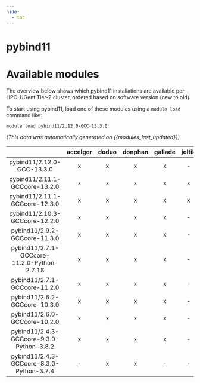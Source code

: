 ```yaml
---
hide:
  - toc
---
```


pybind11
========

# Available modules


The overview below shows which pybind11 installations are available per HPC-UGent Tier-2 cluster, ordered based on software version (new to old).

To start using pybind11, load one of these modules using a `module load` command like:

```shell
module load pybind11/2.12.0-GCC-13.3.0
```

*(This data was automatically generated on {{modules_last_updated}})*  

| |accelgor|doduo|donphan|gallade|joltik|shinx|skitty|
| :---: | :---: | :---: | :---: | :---: | :---: | :---: | :---: |
|pybind11/2.12.0-GCC-13.3.0|x|x|x|x|-|x|-|
|pybind11/2.11.1-GCCcore-13.2.0|x|x|x|x|x|x|x|
|pybind11/2.11.1-GCCcore-12.3.0|x|x|x|x|x|x|x|
|pybind11/2.10.3-GCCcore-12.2.0|x|x|x|x|-|x|-|
|pybind11/2.9.2-GCCcore-11.3.0|x|x|x|x|-|x|-|
|pybind11/2.7.1-GCCcore-11.2.0-Python-2.7.18|x|x|x|x|-|-|-|
|pybind11/2.7.1-GCCcore-11.2.0|x|x|x|x|-|-|-|
|pybind11/2.6.2-GCCcore-10.3.0|x|x|x|x|-|-|-|
|pybind11/2.6.0-GCCcore-10.2.0|x|x|x|x|-|-|-|
|pybind11/2.4.3-GCCcore-9.3.0-Python-3.8.2|x|x|x|x|-|-|-|
|pybind11/2.4.3-GCCcore-8.3.0-Python-3.7.4|-|x|x|-|-|-|-|
